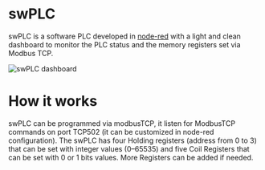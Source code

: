 # swPLC
swPLC is a software PLC developed in [node-red](https://nodered.org/) with a light and clean dashboard to monitor the PLC status and the memory registers set via Modbus TCP.

![swPLC dashboard](https://github.com/br1pro/swPLC/blob/main/Pictures/swPLC_dashboard.png)

# How it works
swPLC can be programmed via modbusTCP, it listen for ModbusTCP commands on port TCP502 (it can be customized in node-red configuration). 
The swPLC has four Holding registers (address from 0 to 3) that can be set with integer values (0–65535) and five Coil Registers that can be set with 0 or 1 bits values.
More Registers can be added if needed.

